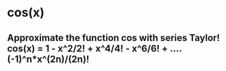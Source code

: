 # cos(x)

## Approximate the function cos with series Taylor! cos(x) = 1 - x^2/2! + x^4/4! - x^6/6! + ....(-1)^n*x^(2n)/(2n)!

